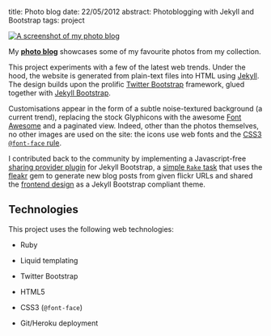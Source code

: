 title: Photo blog
date: 22/05/2012
abstract: Photoblogging with Jekyll and Bootstrap
tags: project

[![A screenshot of my photo blog][pth]][photob]

My **[photo blog][photob]** showcases some of my favourite photos from my
collection.

This project experiments with a few of the latest web trends. Under the hood,
the website is generated from plain-text files into HTML using [Jekyll][]. The
design builds upon the prolific [Twitter Bootstrap][bs] framework, glued
together with [Jekyll Bootstrap][jb].

Customisations appear in the form of a subtle noise-textured background (a
current trend), replacing the stock Glyphicons with the awesome [Font
Awesome][fa] and a paginated view. Indeed, other than the photos themselves, no
other images are used on the site: the icons use web fonts and the [CSS3
`@font-face` rule][mdn].

I contributed back to the community by implementing a Javascript-free [sharing
provider plugin][sp] for Jekyll Bootstrap, a [simple `Rake` task][rake] that
uses the [fleakr][] gem to generate new blog posts from given flickr URLs and
shared the [frontend design][jbtheme] as a Jekyll Bootstrap compliant theme.

## Technologies

This project uses the following web technologies:

* Ruby
* Liquid templating
* Twitter Bootstrap
* HTML5
* CSS3 (`@font-face`)
* Git/Heroku deployment

  [pth]: http://tlvince.appspot.com/img/th/photo.tlvince.png
  [photob]: http://photo.tlvince.com
  [jb]: http://jekyllbootstrap.com/
  [jbgh]: https://github.com/plusjade/jekyll-bootstrap
  [herokubp]: https://devcenter.heroku.com/articles/third-party-buildpacks#using_a_custom_buildpack
  [jekyll]: http://jekyllrb.com/
  [jekyllbp]: https://github.com/markpundsack/heroku-buildpack-jekyll
  [liquid]: http://liquidmarkup.org/
  [bs]: http://twitter.github.com/bootstrap/
  [fa]: http://fortawesome.github.com/Font-Awesome/
  [mdn]: https://developer.mozilla.org/en/CSS/@font-face
  [sp]: https://github.com/plusjade/jekyll-bootstrap/pull/90
  [fleakr]: http://fleakr.org/
  [rake]: https://github.com/plusjade/jekyll-bootstrap/pull/91
  [jbtheme]: https://github.com/tlvince/jb-theme-tlvince
